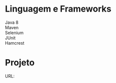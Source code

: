 # Linguagem e Frameworks

Java 8 <br /> 
Maven <br />
Selenium <br />
JUnit <br />
Hamcrest

# Projeto


URL: 
